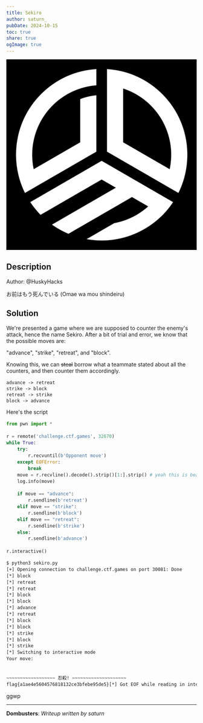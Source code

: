 ```yaml
---
title: Sekiro
author: saturn_
pubDate: 2024-10-15 
toc: true
share: true
ogImage: true
---
```



![](../../assets/dom-images/logo.jpg)

## Description

Author: @HuskyHacks 

お前はもう死んでいる (Omae wa mou shindeiru)

## Solution

We're presented a game where we are supposed to counter the enemy's attack, hence the name Sekiro. After a bit of trial and error, we know that the possible moves are:

"advance", "strike", "retreat", and "block".

Knowing this, we can ~~steal~~ borrow what a teammate stated about all the counters, and then counter them accordingly.

```plaintext
advance -> retreat
strike -> block
retreat -> strike
block -> advance
```

Here's the script

```python
from pwn import *

r = remote('challenge.ctf.games', 32670)
while True:
    try:
        r.recvuntil(b'Opponent move')
    except EOFError:
        break
    move = r.recvline().decode().strip()[1:].strip() # yeah this is beautiful
    log.info(move)

    if move == "advance":
        r.sendline(b'retreat')
    elif move == "strike":
        r.sendline(b'block')
    elif move == "retreat":
        r.sendline(b'strike')
    else:
        r.sendline(b'advance')

r.interactive()
```

```bash
$ python3 sekiro.py
[+] Opening connection to challenge.ctf.games on port 30081: Done
[*] block
[*] retreat
[*] retreat
[*] block
[*] block
[*] advance
[*] retreat
[*] block
[*] block
[*] strike
[*] block
[*] strike
[*] Switching to interactive mode
Your move:


~~~~~~~~~~~~~~~~~~ 忍殺! ~~~~~~~~~~~~~~~~~~~~
flag{a1ae4e5604576818132ce3bfebe95de5}[*] Got EOF while reading in interactive
```

ggwp


---
**Dombusters**: _Writeup written by saturn_

